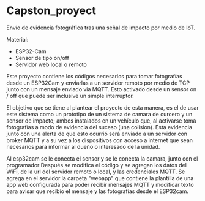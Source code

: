 # Capston_proyect
Envío de evidencia fotográfica tras una señal de impacto por medio de IoT.

Material: 
- ESP32-Cam
- Sensor de tipo on/off
- Servidor web local o remoto

Este proyecto contiene los códigos necesarios para tomar fotografías desde un ESP32Cam
y enviarlas a un servidor remoto por medio de TCP junto con un mensaje enviado via MQTT. 
Esto activado desde un sensor on / off que puede ser inclusive un simple interruptor.

El objetivo que se tiene al plantear el proyecto de esta manera, es el de usar este sistema 
como un prototipo de un sistema de camara de curcero y un sensor de impacto; ambos instalados 
en un vehículo que, al activarse toma fotografías a modo de evidencia del suceso 
(una colision). Esta evidencia junto con una alerta de que esto ocurrió será enviado a 
un servidor con broker MQTT y a su vez a los dispositivos con acceso a internet que 
sean necesarios para informar al dueño o interesado de la unidad.

Al esp32cam se le conecta el sensor y se le conecta la camara, junto con el programador
Después se modifica el código y se agregan los datos del WiFi, de la url del servidor
remoto o local, y las credenciales MQTT.
Se agrega en el servidor la carpeta "webapp" que contiene la plantilla de una app web
configurada para poder recibir mensajes MQTT y modificar texto para avisar que recibio
el mensaje y las fotografías desde el ESP32cam.
